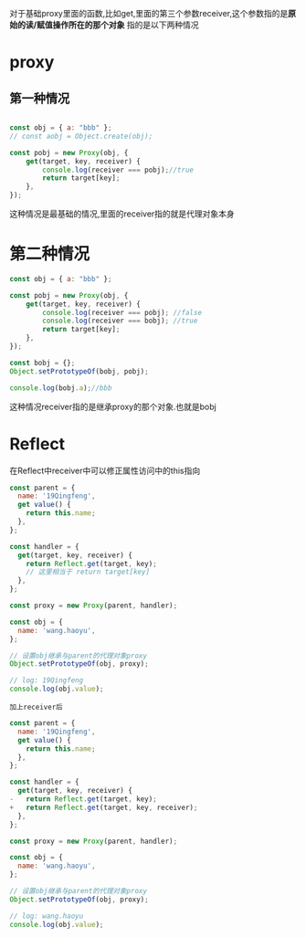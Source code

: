 

对于基础proxy里面的函数,比如get,里面的第三个参数receiver,这个参数指的是**原始的读/赋值操作所在的那个对象**
指的是以下两种情况


# proxy
## 第一种情况
```javascript

const obj = { a: "bbb" };
// const aobj = Object.create(obj);

const pobj = new Proxy(obj, {
    get(target, key, receiver) {
        console.log(receiver === pobj);//true
        return target[key];
    },
});
```

这种情况是最基础的情况,里面的receiver指的就是代理对象本身

# 第二种情况

```javascript
const obj = { a: "bbb" };

const pobj = new Proxy(obj, {
    get(target, key, receiver) {
        console.log(receiver === pobj); //false
        console.log(receiver === bobj); //true
        return target[key];
    },
});

const bobj = {};
Object.setPrototypeOf(bobj, pobj);

console.log(bobj.a);//bbb
```
这种情况receiver指的是继承proxy的那个对象.也就是bobj


# Reflect
在Reflect中receiver中可以修正属性访问中的this指向
```javascript
const parent = {
  name: '19Qingfeng',
  get value() {
    return this.name;
  },
};

const handler = {
  get(target, key, receiver) {
    return Reflect.get(target, key);
    // 这里相当于 return target[key]
  },
};

const proxy = new Proxy(parent, handler);

const obj = {
  name: 'wang.haoyu',
};

// 设置obj继承与parent的代理对象proxy
Object.setPrototypeOf(obj, proxy);

// log: 19Qingfeng
console.log(obj.value);

```

	加上receiver后

```javascript
const parent = {
  name: '19Qingfeng',
  get value() {
    return this.name;
  },
};

const handler = {
  get(target, key, receiver) {
-   return Reflect.get(target, key);
+   return Reflect.get(target, key, receiver);
  },
};

const proxy = new Proxy(parent, handler);

const obj = {
  name: 'wang.haoyu',
};

// 设置obj继承与parent的代理对象proxy
Object.setPrototypeOf(obj, proxy);

// log: wang.haoyu
console.log(obj.value);

```
